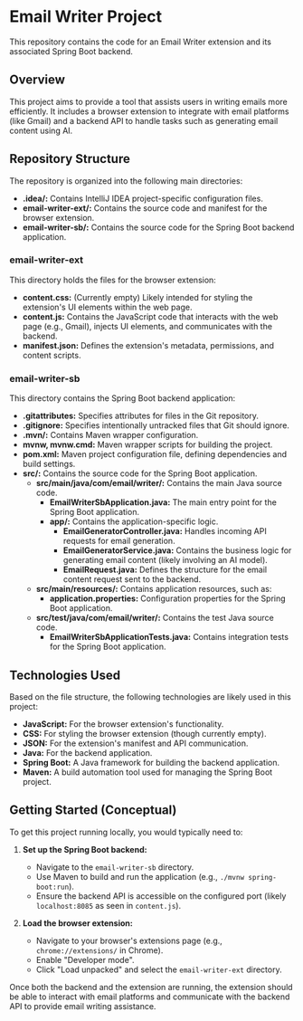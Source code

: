 # Email Writer Project

This repository contains the code for an Email Writer extension and its associated Spring Boot backend.

## Overview

This project aims to provide a tool that assists users in writing emails more efficiently. It includes a browser extension to integrate with email platforms (like Gmail) and a backend API to handle tasks such as generating email content using AI.

## Repository Structure

The repository is organized into the following main directories:

* **.idea/:** Contains IntelliJ IDEA project-specific configuration files.
* **email-writer-ext/:** Contains the source code and manifest for the browser extension.
* **email-writer-sb/:** Contains the source code for the Spring Boot backend application.

### email-writer-ext

This directory holds the files for the browser extension:

* **content.css:** (Currently empty) Likely intended for styling the extension's UI elements within the web page.
* **content.js:** Contains the JavaScript code that interacts with the web page (e.g., Gmail), injects UI elements, and communicates with the backend.
* **manifest.json:** Defines the extension's metadata, permissions, and content scripts.

### email-writer-sb

This directory contains the Spring Boot backend application:

* **.gitattributes:** Specifies attributes for files in the Git repository.
* **.gitignore:** Specifies intentionally untracked files that Git should ignore.
* **.mvn/:** Contains Maven wrapper configuration.
* **mvnw, mvnw.cmd:** Maven wrapper scripts for building the project.
* **pom.xml:** Maven project configuration file, defining dependencies and build settings.
* **src/:** Contains the source code for the Spring Boot application.
    * **src/main/java/com/email/writer/:** Contains the main Java source code.
        * **EmailWriterSbApplication.java:** The main entry point for the Spring Boot application.
        * **app/:** Contains the application-specific logic.
            * **EmailGeneratorController.java:** Handles incoming API requests for email generation.
            * **EmailGeneratorService.java:** Contains the business logic for generating email content (likely involving an AI model).
            * **EmailRequest.java:** Defines the structure for the email content request sent to the backend.
    * **src/main/resources/:** Contains application resources, such as:
        * **application.properties:** Configuration properties for the Spring Boot application.
    * **src/test/java/com/email/writer/:** Contains the test Java source code.
        * **EmailWriterSbApplicationTests.java:** Contains integration tests for the Spring Boot application.

## Technologies Used

Based on the file structure, the following technologies are likely used in this project:

* **JavaScript:** For the browser extension's functionality.
* **CSS:** For styling the browser extension (though currently empty).
* **JSON:** For the extension's manifest and API communication.
* **Java:** For the backend application.
* **Spring Boot:** A Java framework for building the backend application.
* **Maven:** A build automation tool used for managing the Spring Boot project.

## Getting Started (Conceptual)

To get this project running locally, you would typically need to:

1.  **Set up the Spring Boot backend:**
    * Navigate to the `email-writer-sb` directory.
    * Use Maven to build and run the application (e.g., `./mvnw spring-boot:run`).
    * Ensure the backend API is accessible on the configured port (likely `localhost:8085` as seen in `content.js`).

2.  **Load the browser extension:**
    * Navigate to your browser's extensions page (e.g., `chrome://extensions/` in Chrome).
    * Enable "Developer mode".
    * Click "Load unpacked" and select the `email-writer-ext` directory.

Once both the backend and the extension are running, the extension should be able to interact with email platforms and communicate with the backend API to provide email writing assistance.
